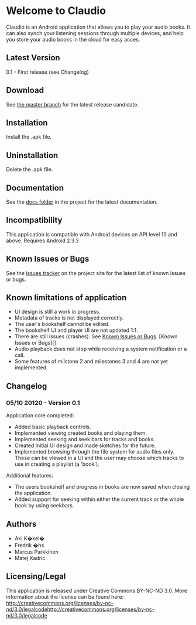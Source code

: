 ﻿# Welcome to Claudio

Claudio is an Android application that allows you to play your audio books. It can also synch your listening sessions through multiple devices, and help you store your audio books in the cloud for easy acces.

## Latest Version

0.1 - First release (see Changelog)

## Download

See [the master branch](http://github.com/MarcusParkkinen/AudioBook.git) for the latest release candidate.

## Installation

Install the .apk file.

## Uninstallation

Delete the .apk file.

## Documentation

See the [docs folder](https://github.com/MarcusParkkinen/AudioBook/doc) in the project for the latest documentation.

## Incompatibility

This application is compatible with Android devices on API level 10 and above.
Requires Android 2.3.3

## <a id="bugs"></a>Known Issues or Bugs

See the [issues tracker](https://github.com/MarcusParkkinen/AudioBook/issues) on the project site for the latest list of known issues or bugs.

## <a id="lim"></a>Known limitations of application

* UI design is still a work in progress.
* Metadata of tracks is not displayed correctly.
* The user's bookshelf cannot be edited.
* The bookshelf UI and player UI are not updated 1:1.
* There are still issues (crashes). See [Known Issues or Bugs](#bugs). [Known Issues or Bugs][]
* Audio playback does not stop while receiving a system notification or a call.
* Some features of milstone 2 and milestones 3 and 4 are not yet implemented.

## Changelog

### 05/10 20120 - Version 0.1 ###
Application core completed:
* Added basic playback controls.
* Implemented viewing created books and playing them.
* Implemented seeking and seek bars for tracks and books.
* Created Initial UI design and made sketches for the future.
* Implemented browsing through the file system for audio files only. These can be viewed in a UI and the user may choose which tracks to use in creating a playlist (a 'book').

Additional features:
* The users bookshelf and progress in books are now saved when closing the application.
* Added support for seeking within either the current track or the whole book by using seekbars.

## Authors

* Aki K�kel�
* Fredrik �hs
* Marcus Parkkinen
* Matej Kadric

## Licensing/Legal

This application is released under Creative Commons BY-NC-ND 3.0.
More information about the license can be found here:
http://creativecommons.org/licenses/by-nc-nd/3.0/legalcodehttp://creativecommons.org/licenses/by-nc-nd/3.0/legalcode
